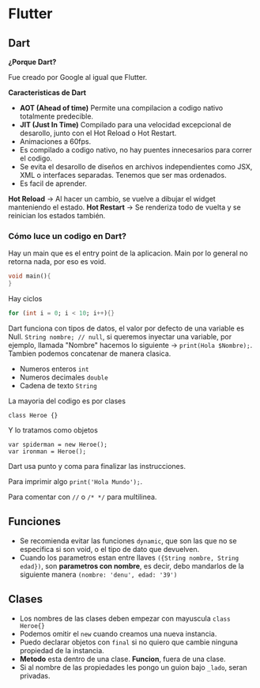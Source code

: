# Flutter

## Dart

**¿Porque Dart?**

Fue creado por Google al igual que Flutter.

**Caracteristicas de Dart**

* **AOT (Ahead of time)** Permite una compilacion a codigo nativo totalmente predecible.
* **JIT (Just In Time)** Compilado para una velocidad excepcional de desarollo, junto con el Hot Reload o Hot Restart.
* Animaciones a 60fps.
* Es compilado a codigo nativo, no hay puentes innecesarios para correr el codigo.
* Se evita el desarollo de diseños en archivos independientes como JSX, XML o interfaces separadas. Tenemos que ser mas ordenados.
* Es facil de aprender.

**Hot Reload** -> Al hacer un cambio, se vuelve a dibujar el widget manteniendo el estado.
**Hot Restart** -> Se renderiza todo de vuelta y se reinician los estados también.

### Cómo luce un codigo en Dart?

Hay un main que es el entry point de la aplicacion. Main por lo general no retorna nada, por eso es void.

```dart
void main(){
}
```

Hay ciclos

```dart
for (int i = 0; i < 10; i++){}
```

Dart funciona con tipos de datos, el valor por defecto de una variable es Null. `String nombre; // null`, si queremos inyectar una variable, por ejemplo, llamada "Nombre" hacemos lo siguiente -> `print(Hola $Nombre);`. Tambien podemos concatenar de manera clasica.

* Numeros enteros `int`
* Numeros decimales `double`
* Cadena de texto `String`

La mayoria del codigo es por clases

```
class Heroe {}
```

Y lo tratamos como objetos

```
var spiderman = new Heroe();
var ironman = Heroe();
```

Dart usa punto y coma para finalizar las instrucciones.

Para imprimir algo `print('Hola Mundo');`. 

Para comentar con `//` o  `/* */` para multilinea.

## Funciones

* Se recomienda evitar las funciones `dynamic`, que son las que no se especifica si son void, o el tipo de dato que devuelven.
* Cuando los parametros estan entre llaves `({String nombre, String edad})`, son **parametros con nombre**, es decir, debo mandarlos de la siguiente manera `(nombre: 'denu', edad: '39')`


## Clases

* Los nombres de las clases deben empezar con mayuscula `class Heroe{}`
* Podemos omitir el `new` cuando creamos una nueva instancia.
* Puedo declarar objetos con `final` si no quiero que cambie ninguna propiedad de la instancia.
* **Metodo** esta dentro de una clase. **Funcion**, fuera de una clase.
* Si al nombre de las propiedades les pongo un guion bajo `_lado`, seran privadas.
